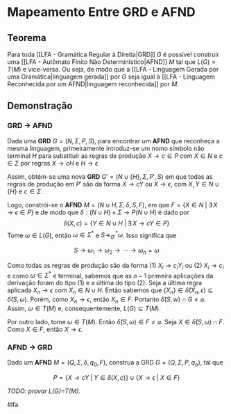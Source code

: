 
# Mapeamento Entre GRD e AFND

## Teorema

Para toda [[LFA - Gramática Regular à Direita|GRD]] $G$ é possível construir uma [[LFA - Autômato Finito Não Determinístico|AFND]] $M$ tal que $L(G)=T(M)$ e vice-versa. Ou seja, de modo que a [[LFA - Linguagem Gerada por uma Gramática|linguagem gerada]] por $G$ seja igual à [[LFA - Linguagem Reconhecida por um AFND|linguagem reconhecida]] por $M$.

## Demonstração

### GRD -> AFND

Dada uma **GRD** $G=(N, \Sigma, P, S)$, para encontrar um **AFND** que reconheça a mesma linguagem, primeiramente introduz-se um nomo símbolo não terminal $H$ para substituir as regras de produção $X \to c \in P$ com $X \in N$ e $c \in \Sigma$ por regras $X \to cH$ e $H \to \epsilon$.  

Assim, obtém-se uma nova **GRD** $G'=(N\cup\{H\}, \Sigma, P', S)$ em que todas as regras de produção em $P'$ são da forma $X \to cY$ ou $X \to \epsilon$, com $X,Y\in N\cup\{H\}$ e $c \in \Sigma$.

Logo, constrói-se o **AFND** $M = ( N \cup H, \Sigma, \delta, S, F)$, em que $F = \{ X \in N \;|\; \exists\, X \to \epsilon \in P \}$ e de modo que $\delta: (N \cup H) \times \Sigma \to P(N \cup H)$ é dado por
$$
\delta(X, c) = \{ Y \in N \cup H \;|\; \exists\,X \to cY \in P \}
$$
Tome $\omega\in L(G)$, então $\omega\in \Sigma^*$ e $S \rightarrow_{G'}^* \omega$. Isso significa que 

$$
S \to \omega_1 \to \omega_2 \to \cdots \to \omega_n = \omega
$$

Como todas as regras de produção são da forma (1) $X_i \to c_i Y_i$ ou (2) $X_i \to c_i$ e como $\omega \in \Sigma^*$ é terminal, sabemos que as $n-1$ primeira aplicações da derivação foram do tipo (1) e a última do tipo (2).  Seja a última regra aplicada $X_n \to \epsilon$ com $X_n \in N \cup H$. Então sabemos que $\{X_n\} \in \hat{\delta}(X_n, \epsilon) \subseteq \hat{\delta}(S, \omega)$. Porém, como $X_n \to \epsilon$, então $X_n \in F$. Portanto $\hat{\delta}(S, w) \cap G \neq \varnothing$. Assim, $\omega \in T(M)$ e, consequentemente, $L(G) \subseteq T(M)$.

Por outro lado, tome $\omega \in T(M)$. Então $\hat{\delta}(S, \omega) \in F \neq \varnothing$. Seja $X \in \hat{\delta}(S, \omega) \cap F$. Como $X \in F$, então $X \to \epsilon$.

### AFND -> GRD

Dado um **AFND** $M = ( Q, \Sigma, \delta, q_0, F)$, construa a GRD $G=(Q, \Sigma, P, q_o)$, tal que 

$$P = \{ X \to cY \;|\; Y \in \delta(X, c)  \} \cup \{X \to \epsilon \;|\; X \in F\}$$

*TODO: provar L(G)=T(M).*



#lfa


